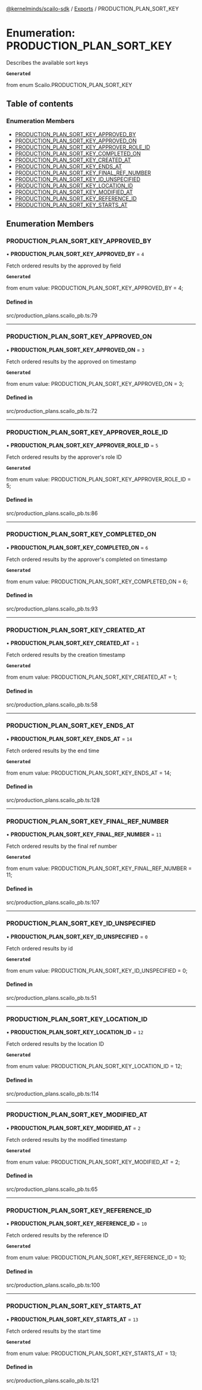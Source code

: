 [@kernelminds/scailo-sdk](../README.md) / [Exports](../modules.md) / PRODUCTION\_PLAN\_SORT\_KEY

# Enumeration: PRODUCTION\_PLAN\_SORT\_KEY

Describes the available sort keys

**`Generated`**

from enum Scailo.PRODUCTION_PLAN_SORT_KEY

## Table of contents

### Enumeration Members

- [PRODUCTION\_PLAN\_SORT\_KEY\_APPROVED\_BY](PRODUCTION_PLAN_SORT_KEY.md#production_plan_sort_key_approved_by)
- [PRODUCTION\_PLAN\_SORT\_KEY\_APPROVED\_ON](PRODUCTION_PLAN_SORT_KEY.md#production_plan_sort_key_approved_on)
- [PRODUCTION\_PLAN\_SORT\_KEY\_APPROVER\_ROLE\_ID](PRODUCTION_PLAN_SORT_KEY.md#production_plan_sort_key_approver_role_id)
- [PRODUCTION\_PLAN\_SORT\_KEY\_COMPLETED\_ON](PRODUCTION_PLAN_SORT_KEY.md#production_plan_sort_key_completed_on)
- [PRODUCTION\_PLAN\_SORT\_KEY\_CREATED\_AT](PRODUCTION_PLAN_SORT_KEY.md#production_plan_sort_key_created_at)
- [PRODUCTION\_PLAN\_SORT\_KEY\_ENDS\_AT](PRODUCTION_PLAN_SORT_KEY.md#production_plan_sort_key_ends_at)
- [PRODUCTION\_PLAN\_SORT\_KEY\_FINAL\_REF\_NUMBER](PRODUCTION_PLAN_SORT_KEY.md#production_plan_sort_key_final_ref_number)
- [PRODUCTION\_PLAN\_SORT\_KEY\_ID\_UNSPECIFIED](PRODUCTION_PLAN_SORT_KEY.md#production_plan_sort_key_id_unspecified)
- [PRODUCTION\_PLAN\_SORT\_KEY\_LOCATION\_ID](PRODUCTION_PLAN_SORT_KEY.md#production_plan_sort_key_location_id)
- [PRODUCTION\_PLAN\_SORT\_KEY\_MODIFIED\_AT](PRODUCTION_PLAN_SORT_KEY.md#production_plan_sort_key_modified_at)
- [PRODUCTION\_PLAN\_SORT\_KEY\_REFERENCE\_ID](PRODUCTION_PLAN_SORT_KEY.md#production_plan_sort_key_reference_id)
- [PRODUCTION\_PLAN\_SORT\_KEY\_STARTS\_AT](PRODUCTION_PLAN_SORT_KEY.md#production_plan_sort_key_starts_at)

## Enumeration Members

### PRODUCTION\_PLAN\_SORT\_KEY\_APPROVED\_BY

• **PRODUCTION\_PLAN\_SORT\_KEY\_APPROVED\_BY** = ``4``

Fetch ordered results by the approved by field

**`Generated`**

from enum value: PRODUCTION_PLAN_SORT_KEY_APPROVED_BY = 4;

#### Defined in

src/production_plans.scailo_pb.ts:79

___

### PRODUCTION\_PLAN\_SORT\_KEY\_APPROVED\_ON

• **PRODUCTION\_PLAN\_SORT\_KEY\_APPROVED\_ON** = ``3``

Fetch ordered results by the approved on timestamp

**`Generated`**

from enum value: PRODUCTION_PLAN_SORT_KEY_APPROVED_ON = 3;

#### Defined in

src/production_plans.scailo_pb.ts:72

___

### PRODUCTION\_PLAN\_SORT\_KEY\_APPROVER\_ROLE\_ID

• **PRODUCTION\_PLAN\_SORT\_KEY\_APPROVER\_ROLE\_ID** = ``5``

Fetch ordered results by the approver's role ID

**`Generated`**

from enum value: PRODUCTION_PLAN_SORT_KEY_APPROVER_ROLE_ID = 5;

#### Defined in

src/production_plans.scailo_pb.ts:86

___

### PRODUCTION\_PLAN\_SORT\_KEY\_COMPLETED\_ON

• **PRODUCTION\_PLAN\_SORT\_KEY\_COMPLETED\_ON** = ``6``

Fetch ordered results by the approver's completed on timestamp

**`Generated`**

from enum value: PRODUCTION_PLAN_SORT_KEY_COMPLETED_ON = 6;

#### Defined in

src/production_plans.scailo_pb.ts:93

___

### PRODUCTION\_PLAN\_SORT\_KEY\_CREATED\_AT

• **PRODUCTION\_PLAN\_SORT\_KEY\_CREATED\_AT** = ``1``

Fetch ordered results by the creation timestamp

**`Generated`**

from enum value: PRODUCTION_PLAN_SORT_KEY_CREATED_AT = 1;

#### Defined in

src/production_plans.scailo_pb.ts:58

___

### PRODUCTION\_PLAN\_SORT\_KEY\_ENDS\_AT

• **PRODUCTION\_PLAN\_SORT\_KEY\_ENDS\_AT** = ``14``

Fetch ordered results by the end time

**`Generated`**

from enum value: PRODUCTION_PLAN_SORT_KEY_ENDS_AT = 14;

#### Defined in

src/production_plans.scailo_pb.ts:128

___

### PRODUCTION\_PLAN\_SORT\_KEY\_FINAL\_REF\_NUMBER

• **PRODUCTION\_PLAN\_SORT\_KEY\_FINAL\_REF\_NUMBER** = ``11``

Fetch ordered results by the final ref number

**`Generated`**

from enum value: PRODUCTION_PLAN_SORT_KEY_FINAL_REF_NUMBER = 11;

#### Defined in

src/production_plans.scailo_pb.ts:107

___

### PRODUCTION\_PLAN\_SORT\_KEY\_ID\_UNSPECIFIED

• **PRODUCTION\_PLAN\_SORT\_KEY\_ID\_UNSPECIFIED** = ``0``

Fetch ordered results by id

**`Generated`**

from enum value: PRODUCTION_PLAN_SORT_KEY_ID_UNSPECIFIED = 0;

#### Defined in

src/production_plans.scailo_pb.ts:51

___

### PRODUCTION\_PLAN\_SORT\_KEY\_LOCATION\_ID

• **PRODUCTION\_PLAN\_SORT\_KEY\_LOCATION\_ID** = ``12``

Fetch ordered results by the location ID

**`Generated`**

from enum value: PRODUCTION_PLAN_SORT_KEY_LOCATION_ID = 12;

#### Defined in

src/production_plans.scailo_pb.ts:114

___

### PRODUCTION\_PLAN\_SORT\_KEY\_MODIFIED\_AT

• **PRODUCTION\_PLAN\_SORT\_KEY\_MODIFIED\_AT** = ``2``

Fetch ordered results by the modified timestamp

**`Generated`**

from enum value: PRODUCTION_PLAN_SORT_KEY_MODIFIED_AT = 2;

#### Defined in

src/production_plans.scailo_pb.ts:65

___

### PRODUCTION\_PLAN\_SORT\_KEY\_REFERENCE\_ID

• **PRODUCTION\_PLAN\_SORT\_KEY\_REFERENCE\_ID** = ``10``

Fetch ordered results by the reference ID

**`Generated`**

from enum value: PRODUCTION_PLAN_SORT_KEY_REFERENCE_ID = 10;

#### Defined in

src/production_plans.scailo_pb.ts:100

___

### PRODUCTION\_PLAN\_SORT\_KEY\_STARTS\_AT

• **PRODUCTION\_PLAN\_SORT\_KEY\_STARTS\_AT** = ``13``

Fetch ordered results by the start time

**`Generated`**

from enum value: PRODUCTION_PLAN_SORT_KEY_STARTS_AT = 13;

#### Defined in

src/production_plans.scailo_pb.ts:121
